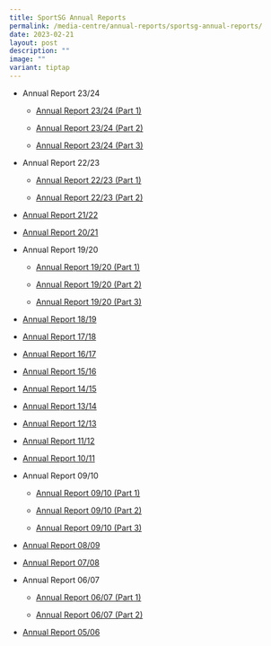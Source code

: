 ```yaml
---
title: SportSG Annual Reports
permalink: /media-centre/annual-reports/sportsg-annual-reports/
date: 2023-02-21
layout: post
description: ""
image: ""
variant: tiptap
---
```

<ul data-tight="true" class="tight">
<li>
<p>Annual Report 23/24</p>
<ul data-tight="true" class="tight">
<li>
<p><a href="/files/Media Centre/Annual Reports/23_24a.pdf" rel="noopener noreferrer nofollow" target="_blank">Annual Report 23/24 (Part 1)</a>
</p>
</li>
<li>
<p><a href="/files/Media Centre/Annual Reports/23_24b.pdf" rel="noopener noreferrer nofollow" target="_blank">Annual Report 23/24 (Part 2)</a>
</p>
</li>
<li>
<p><a href="/files/Media Centre/Annual Reports/23_24c.pdf" rel="noopener noreferrer nofollow" target="_blank">Annual Report 23/24 (Part 3)</a>
</p>
</li>
</ul>
</li>
<li>
<p>Annual Report 22/23</p>
<ul data-tight="true" class="tight">
<li>
<p><a href="/files/Media%20Centre/Annual%20Reports/22_23a.pdf" rel="noopener noreferrer nofollow" target="_blank">Annual Report 22/23 (Part 1)</a>
</p>
</li>
<li>
<p><a href="/files/Media%20Centre/Annual%20Reports/22_23b.pdf" rel="noopener noreferrer nofollow" target="_blank">Annual Report 22/23 (Part 2)</a>
</p>
</li>
</ul>
</li>
<li>
<p><a href="/files/Media%20Centre/Annual%20Reports/21_22.pdf" rel="noopener noreferrer nofollow" target="_blank">Annual Report 21/22</a>
</p>
</li>
<li>
<p><a href="/files/Media%20Centre/Annual%20Reports/20-21.pdf" rel="noopener noreferrer nofollow" target="_blank">Annual Report 20/21</a>
</p>
</li>
<li>
<p>Annual Report 19/20</p>
<ul data-tight="true" class="tight">
<li>
<p><a href="/files/Media%20Centre/Annual%20Reports/19_20/19_20A.pdf" rel="noopener noreferrer nofollow" target="_blank">Annual Report 19/20 (Part 1)</a>
</p>
</li>
<li>
<p><a href="/files/Media%20Centre/Annual%20Reports/19_20/19_20B.pdf" rel="noopener noreferrer nofollow" target="_blank">Annual Report 19/20 (Part 2)</a>
</p>
</li>
<li>
<p><a href="/files/Media%20Centre/Annual%20Reports/19_20/19_20C.pdf" rel="noopener noreferrer nofollow" target="_blank">Annual Report 19/20 (Part 3)</a>
</p>
</li>
</ul>
</li>
<li>
<p><a href="/files/Media%20Centre/Annual%20Reports/18_19.pdf" rel="noopener noreferrer nofollow" target="_blank">Annual Report 18/19</a>
</p>
</li>
<li>
<p><a href="/files/Media%20Centre/Annual%20Reports/17_18.pdf" rel="noopener noreferrer nofollow" target="_blank">Annual Report 17/18</a>
</p>
</li>
<li>
<p><a href="/files/Media%20Centre/Annual%20Reports/16_17.pdf" rel="noopener noreferrer nofollow" target="_blank">Annual Report 16/17</a>
</p>
</li>
<li>
<p><a href="/files/Media%20Centre/Annual%20Reports/15_16.pdf" rel="noopener noreferrer nofollow" target="_blank">Annual Report 15/16</a>
</p>
</li>
<li>
<p><a href="/files/Media%20Centre/Annual%20Reports/14_15.pdf" rel="noopener noreferrer nofollow" target="_blank">Annual Report 14/15</a>
</p>
</li>
<li>
<p><a href="/files/Media%20Centre/Annual%20Reports/13_14.pdf" rel="noopener noreferrer nofollow" target="_blank">Annual Report 13/14</a>
</p>
</li>
<li>
<p><a href="/files/Media%20Centre/Annual%20Reports/12_13.pdf" rel="noopener noreferrer nofollow" target="_blank">Annual Report 12/13</a>
</p>
</li>
<li>
<p><a href="/files/Media%20Centre/Annual%20Reports/11_12.pdf" rel="noopener noreferrer nofollow" target="_blank">Annual Report 11/12</a>
</p>
</li>
<li>
<p><a href="/files/Media%20Centre/Annual%20Reports/10_11.pdf" rel="noopener noreferrer nofollow" target="_blank">Annual Report 10/11</a>
</p>
</li>
<li>
<p>Annual Report 09/10</p>
<ul data-tight="true" class="tight">
<li>
<p><a href="/files/Media%20Centre/Annual%20Reports/09_10/09_10A.pdf" rel="noopener noreferrer nofollow" target="_blank">Annual Report 09/10 (Part 1)</a>
</p>
</li>
<li>
<p><a href="/files/Media%20Centre/Annual%20Reports/09_10/09_10B.pdf" rel="noopener noreferrer nofollow" target="_blank">Annual Report 09/10 (Part 2)</a>
</p>
</li>
<li>
<p><a href="/files/Media%20Centre/Annual%20Reports/09_10/09_10C.pdf" rel="noopener noreferrer nofollow" target="_blank">Annual Report 09/10 (Part 3)</a>
</p>
</li>
</ul>
</li>
<li>
<p><a href="/files/Media%20Centre/Annual%20Reports/08_09.pdf" rel="noopener noreferrer nofollow" target="_blank">Annual Report 08/09</a>
</p>
</li>
<li>
<p><a href="/files/Media%20Centre/Annual%20Reports/07_08.pdf" rel="noopener noreferrer nofollow" target="_blank">Annual Report 07/08</a>
</p>
</li>
<li>
<p>Annual Report 06/07</p>
<ul data-tight="true" class="tight">
<li>
<p><a href="/files/Media%20Centre/Annual%20Reports/06_07/06_07A.pdf" rel="noopener noreferrer nofollow" target="_blank">Annual Report 06/07 (Part 1)</a>
</p>
</li>
<li>
<p><a href="/files/Media%20Centre/Annual%20Reports/06_07/06_07B.pdf" rel="noopener noreferrer nofollow" target="_blank">Annual Report 06/07 (Part 2)</a>
</p>
</li>
</ul>
</li>
<li>
<p><a href="/files/Media%20Centre/Annual%20Reports/05_06.pdf" rel="noopener noreferrer nofollow" target="_blank">Annual Report 05/06</a>
</p>
</li>
</ul>
<p></p>